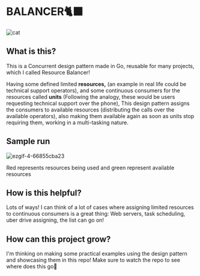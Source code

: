 # BALANCER🐈‍⬛

![cat](https://media.giphy.com/media/myDXHnYYPxT4od4NEN/giphy-downsized.gif)

## What is this?

This is a Concurrent design pattern made in Go, reusable for many projects, which I called Resource Balancer!

Having some defined limited **resources,** (an example in real life could be technical support operators), and some continuous consumers for the resources called **units** (Following the analogy, these would be users requesting technical support over the phone), This design pattern assigns the consumers to available resources (distributing the calls over the available operators), also making them available again as soon as units stop requiring them, working in a multi-tasking nature.

## Sample run

![ezgif-4-66855cba23](https://user-images.githubusercontent.com/68461123/182526481-df59ee5e-ad60-4a26-81d2-07d4141144d7.gif)

Red represents resources being used and green represent available resources

## How is this helpful?

Lots of ways! I can think of a lot of cases where assigning limited resources to continuous consumers is a great thing: Web servers, task scheduling, uber drive assigning, the list can go on!

## How can this project grow?

I'm thinking on making some practical examples using the design pattern and showcasing them in this repo! Make sure to watch the repo to see where does this go🐝

